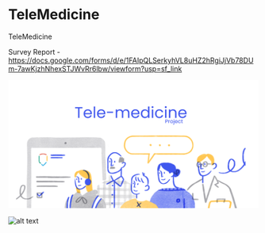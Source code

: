 # TeleMedicine

TeleMedicine

Survey Report - https://docs.google.com/forms/d/e/1FAIpQLSerkyhVL8uHZ2hRgiJjVb78DUm-7awKjzhNhexSTJWvRr6lbw/viewform?usp=sf_link

![alt text](./tele.png)

![alt text](./pro.gif)
